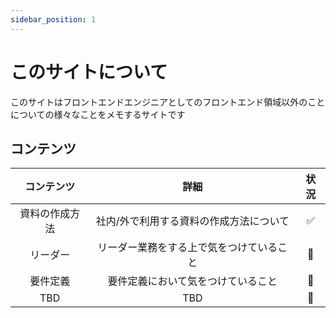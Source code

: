 ```yaml
---
sidebar_position: 1
---
```


# このサイトについて

このサイトはフロントエンドエンジニアとしてのフロントエンド領域以外のことについての様々なことをメモするサイトです

## コンテンツ

|   コンテンツ   |                   詳細                   | 状況 |
| :------------: | :--------------------------------------: | :--: |
| 資料の作成方法 | 社内/外で利用する資料の作成方法について  |  ✅  |
|    リーダー    | リーダー業務をする上で気をつけていること |  🚧  |
|    要件定義    |    要件定義において気をつけていること    |  🚧  |
|      TBD       |                   TBD                    |  🚧  |
